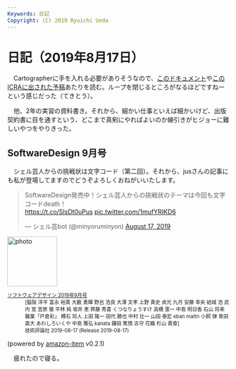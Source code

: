 ```yaml
---
Keywords: 日記
Copyright: (C) 2019 Ryuichi Ueda
---
```


# 日記（2019年8月17日）

　Cartographerに手を入れる必要がありそうなので、[このドキュメント](https://google-cartographer-ros.readthedocs.io/en/latest/algo_walkthrough.html)や[このICRAに出された予稿](https://ai.google/research/pubs/pub45466)あたりを読む。ループを閉じるところがなるほどですねーという感じだった（てきとう）。

　他、2年の実習の資料書き。それから、細かい仕事といえば細かいけど、出版契約書に目を通すという、どこまで真剣にやればよいのか線引きがヒジョーに難しいやつをやりきった。


## SoftwareDesign 9月号

　シェル芸人からの挑戦状は文字コード（第二回）。それから、jusさんの記事にも私が登場してますのでどうぞよろしくおねがいいたします。

<blockquote class="twitter-tweet"><p lang="ja" dir="ltr">SoftwareDesign発売中！シェル芸人からの挑戦状のテーマは今回も文字コードdeath！<br> <a href="https://t.co/SIsDt0uPus">https://t.co/SIsDt0uPus</a> <a href="https://t.co/1mufYRIKD6">pic.twitter.com/1mufYRIKD6</a></p>&mdash; シェル芸bot (@minyoruminyon) <a href="https://twitter.com/minyoruminyon/status/1162708301391380481?ref_src=twsrc%5Etfw">August 17, 2019</a></blockquote> <script async src="https://platform.twitter.com/widgets.js" charset="utf-8"></script>

<div class="card">
  <div class="row no-gutters">
    <div class="col-md-2">
      <a class="item url" href="https://www.amazon.co.jp/exec/obidos/ASIN/B07TPYX9D3/ryuichiueda-22"><img src="https://images-fe.ssl-images-amazon.com/images/I/518QJ1a0TKL._SL160_.jpg" width="113" alt="photo"></a>
    </div>
    <div class="col-md-10">
      <div class="card-body">
        <dl class="fn" style="font-size:80%">
          <dt><a href="https://www.amazon.co.jp/exec/obidos/ASIN/B07TPYX9D3/ryuichiueda-22">ソフトウェアデザイン 2019年9月号</a></dt>
          <dd>[脇阪 洋平 富永 裕貴 大薮 勇輝 野呂 浩良 大澤 文孝 上野 貴史 貞光 九月 安藤 幸央 結城 浩 武内 覚 宮原 徹 平林 純 坂井 恵 齊藤 秀喜 くつなりょうすけ 高橋 憲一 中島 明日香 石山 将来 職業「戸倉彩」 樽石 将人 上田 隆一 田代 勝也 中村 壮一 山田 泰宏 eban mattn 小飼 弾 青田 直大 あわしろいくや 中島 雅弘 kanata 鎌田 篤慎 古守 花織 杉山 貴章]</dd>
          <dd>技術評論社 2019-08-17 (Release 2019-08-17)</dd>
        </dl>
        <p class="powered-by" >(powered by <a href="https://github.com/spiegel-im-spiegel/amazon-item" >amazon-item</a> v0.2.1)</p>
      </div>
    </div>
  </div>
</div>


　疲れたので寝る。
